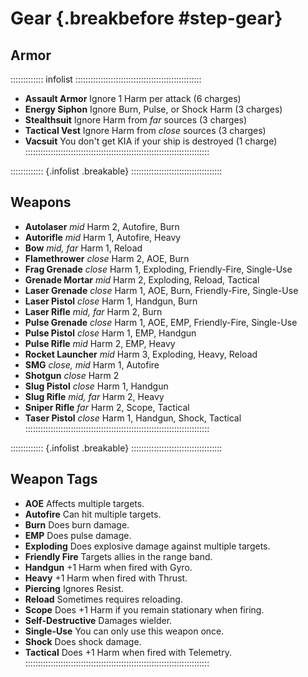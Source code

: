 # Gear {.breakbefore #step-gear}

## Armor

::::::::::::: infolist ::::::::::::::::::::::::::::::::::::::::::::::::::
- **Assault Armor** Ignore 1 Harm per attack (6 charges)
- **Energy Siphon** Ignore Burn, Pulse, or Shock Harm (3 charges)
- **Stealthsuit** Ignore Harm from *far* sources (3 charges)
- **Tactical Vest** Ignore Harm from *close* sources (3 charges)
- **Vacsuit** You don't get KIA if your ship is destroyed (1 charge)
:::::::::::::::::::::::::::::::::::::::::::::::::::::::::::::::::::::::::

::::::::::::: {.infolist .breakable} ::::::::::::::::::::::::::::::::::::
## Weapons

- **Autolaser**         *mid* Harm 2, Autofire, Burn
- **Autorifle**         *mid* Harm 1, Autofire, Heavy
- **Bow**               *mid, far* Harm 1, Reload
- **Flamethrower**      *close* Harm 2, AOE, Burn
- **Frag Grenade**      *close* Harm 1, Exploding, Friendly-Fire, Single-Use
- **Grenade Mortar**    *mid* Harm 2, Exploding, Reload, Tactical
- **Laser Grenade**     *close* Harm 1, AOE, Burn, Friendly-Fire, Single-Use
- **Laser Pistol**      *close* Harm 1, Handgun, Burn
- **Laser Rifle**       *mid, far* Harm 2, Burn
- **Pulse Grenade**     *close* Harm 1, AOE, EMP, Friendly-Fire, Single-Use
- **Pulse Pistol**      *close* Harm 1, EMP, Handgun
- **Pulse Rifle**       *mid* Harm 2, EMP, Heavy
- **Rocket Launcher**   *mid* Harm 3, Exploding, Heavy, Reload
- **SMG**               *close, mid* Harm 1, Autofire
- **Shotgun**           *close* Harm 2
- **Slug Pistol**       *close* Harm 1, Handgun
- **Slug Rifle**        *mid, far* Harm 2, Heavy
- **Sniper Rifle**      *far* Harm 2, Scope, Tactical
- **Taser Pistol**      *close* Harm 1, Handgun, Shock, Tactical
:::::::::::::::::::::::::::::::::::::::::::::::::::::::::::::::::::::::::
 
::::::::::::: {.infolist .breakable} ::::::::::::::::::::::::::::::::::::
## Weapon Tags

- **AOE** Affects multiple targets.
- **Autofire** Can hit multiple targets.
- **Burn** Does burn damage.
- **EMP**  Does pulse damage.
- **Exploding** Does explosive damage against multiple targets.
- **Friendly Fire** Targets allies in the range band.
- **Handgun** +1 Harm when fired with Gyro.
- **Heavy** +1 Harm when fired with Thrust.
- **Piercing** Ignores Resist.
- **Reload** Sometimes requires reloading.
- **Scope** Does +1 Harm if you remain stationary when firing.
- **Self-Destructive** Damages wielder.
- **Single-Use** You can only use this weapon once.
- **Shock** Does shock damage.
- **Tactical** Does +1 Harm when fired with Telemetry.
:::::::::::::::::::::::::::::::::::::::::::::::::::::::::::::::::::::::::
